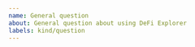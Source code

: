 ```yaml
---
name: General question
about: General question about using DeFi Explorer
labels: kind/question
---
```


<!--
If the matter is security related, please disclose it privately via security@defichain.com
-->

